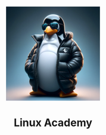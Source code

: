 <p align="center">
  <img src="0_Resources/illustration.png" width="50%" height="auto" />
</p>

# <p align="center">Linux Academy</p>
